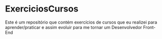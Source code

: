 # ExerciciosCursos
Este é um repositório que contém exercícios de cursos que eu realizei para aprender/praticar e assim evoluir para me tornar um Desenvolvedor Front-End

